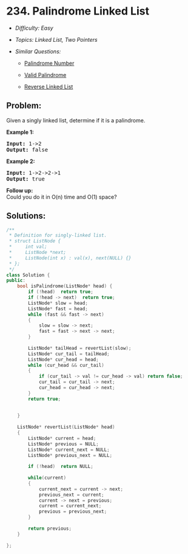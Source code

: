 # 234. Palindrome Linked List

* *Difficulty: Easy*

* *Topics: Linked List, Two Pointers*

* *Similar Questions:*

  * [Palindrome Number](./tests/palindrome-linked-list.md)

  * [Valid Palindrome](./tests/palindrome-linked-list.md)

  * [Reverse Linked List](./tests/palindrome-linked-list.md)

## Problem:

<p>Given a singly linked list, determine if it is a palindrome.</p>

<p><strong>Example 1:</strong></p>

<pre>
<strong>Input:</strong> 1-&gt;2
<strong>Output:</strong> false</pre>

<p><strong>Example 2:</strong></p>

<pre>
<strong>Input:</strong> 1-&gt;2-&gt;2-&gt;1
<strong>Output:</strong> true</pre>

<p><b>Follow up:</b><br />
Could you do it in O(n) time and O(1) space?</p>

## Solutions:

```c++
/**
 * Definition for singly-linked list.
 * struct ListNode {
 *     int val;
 *     ListNode *next;
 *     ListNode(int x) : val(x), next(NULL) {}
 * };
 */
class Solution {
public:
    bool isPalindrome(ListNode* head) {
        if (!head)  return true;
        if (!head -> next)  return true;
        ListNode* slow = head;
        ListNode* fast = head;
        while (fast && fast -> next)
        {
            slow = slow -> next;
            fast = fast -> next -> next;
        }
        
        ListNode* tailHead = revertList(slow);
        ListNode* cur_tail = tailHead;
        ListNode* cur_head = head;
        while (cur_head && cur_tail)
        {
            if (cur_tail -> val != cur_head -> val) return false;
            cur_tail = cur_tail -> next;
            cur_head = cur_head -> next;
        }
        return true;
        
        
    }
    
    ListNode* revertList(ListNode* head)
    {
        ListNode* current = head;
        ListNode* previous = NULL;
        ListNode* current_next = NULL;
        ListNode* previous_next = NULL;
        
        if (!head)  return NULL;
        
        while(current)
        {
            current_next = current -> next;
            previous_next = current;
            current -> next = previous;
            current = current_next;
            previous = previous_next;
        }
        
        return previous;
    }
    
};
```
